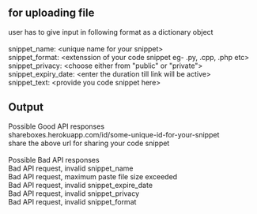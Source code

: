 ## for uploading file <br>
  user has to give input in following format as a dictionary object<br>
  <br>
    snippet_name: \<unique name for your snippet> <br>
    snippet_format: \<extenssion of your code snippet eg- .py, .cpp, .php etc> <br>
    snippet_privacy: \<choose either from "public" or "private"> <br>
    snippet_expiry_date: \<enter the duration till link will be active><br>
    snippet_text: \<provide you code snippet here><br>
  
## Output <br>
Possible Good API responses <br>
shareboxes.herokuapp.com/id/some-unique-id-for-your-snippet
<br> share the above url for sharing your code snippet
<br> <br>
Possible Bad API responses <br>
Bad API request, invalid snippet_name <br>
Bad API request, maximum paste file size exceeded <br>
Bad API request, invalid snippet_expire_date <br>
Bad API request, invalid snippet_privacy <br>
Bad API request, invalid snippet_format <br>
<br> <br>



